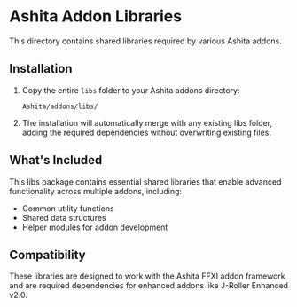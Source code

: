 # Ashita Addon Libraries

This directory contains shared libraries required by various Ashita addons.

## Installation

1. Copy the entire `libs` folder to your Ashita addons directory:
   ```
   Ashita/addons/libs/
   ```

2. The installation will automatically merge with any existing libs folder, adding the required dependencies without overwriting existing files.

## What's Included

This libs package contains essential shared libraries that enable advanced functionality across multiple addons, including:
- Common utility functions
- Shared data structures
- Helper modules for addon development

## Compatibility

These libraries are designed to work with the Ashita FFXI addon framework and are required dependencies for enhanced addons like J-Roller Enhanced v2.0.